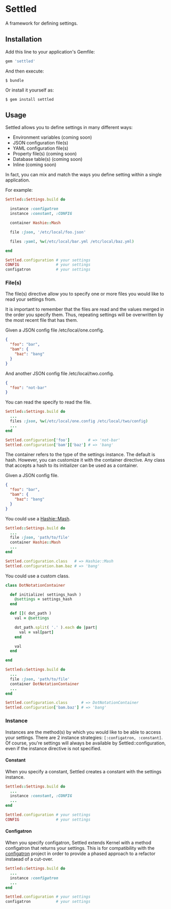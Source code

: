 # Settled

A framework for defining settings.


## Installation

Add this line to your application's Gemfile:

```ruby
gem 'settled'
```

And then execute:

    $ bundle

Or install it yourself as:

    $ gem install settled


## Usage

Settled allows you to define settings in many different ways:

* Environment variables (coming soon)
* JSON configuration file(s)
* YAML configuration file(s)
* Property file(s) (coming soon)
* Database table(s) (coming soon)
* Inline (coming soon)

In fact, you can mix and match the ways you define setting within a single application.

For example:

```ruby
Settled::Settings.build do

  instance :configatron
  instance :constant, :CONFIG

  container Hashie::Mash

  file :json, '/etc/local/foo.json'

  files :yaml, %w(/etc/local/bar.yml /etc/local/baz.yml)

end

Settled.configuration # your settings
CONFIG                # your settings
configatron           # your settings
```

### File(s)

The file(s) directive allow you to specify one or more files you would like to
read your settings from.

It is important to remember that the files are read and the values merged in the
order you specify them.  Thus, repeating settings will be overwritten by the
most recent file that has them.

Given a JSON config file /etc/local/one.config.

```json
{
  "foo": "bar",
  "bam": {
    "baz": "bang"
  }
}
```

And another JSON config file /etc/local/two.config.

```json
{
  "foo": "not-bar"
}
```
You can read the specify to read the file.

```ruby
Settled::Settings.build do
  ...
  files :json, %w(/etc/local/one.config /etc/local/two/config)
  ...
end

Settled.configuration['foo']        # => 'not-bar'
Settled.configuration['bam']['baz'] # => 'bang'
```

The container refers to the type of the settings instance.  The default is hash.
However, you can customize it with the container directive.  Any class that
accepts a hash to its initializer can be used as a container.

Given a JSON config file.

```json
{
  "foo": "bar",
  "bam": {
    "baz": "bang"
  }
}
```

You could use a [Hashie::Mash](https://github.com/intridea/hashie#mash).

```ruby
Settled::Settings.build do
  ...
  file :json, 'path/to/file'
  container Hashie::Mash
  ...
end

Settled.configuration.class   # => Hashie::Mash
Settled.configuration.bam.baz # => 'bang'
```

You could use a custom class.

```ruby
class DotNotationContainer

  def initialize( settings_hash )
    @settings = settings_hash
  end

  def []( dot_path )
    val = @settings

    dot_path.split( '.' ).each do |part|
      val = val[part]
    end

    val
  end

end

Settled::Settings.build do
  ...
  file :json, 'path/to/file'
  container DotNotationContainer
  ...
end

Settled.configuration.class      # => DotNotationContainer
Settled.configuration['bam.baz'] # => 'bang'
```

### Instance

Instances are the method(s) by which you would like to be able to access your
settings.  There are 2 instance strategies: `[:configatron, :constant]`.  Of
course, you're settings will always be available by Settled::configuration, even
if the instance directive is not specified.

#### Constant

When you specify a constant, Settled creates a constant with the settings instance.

```ruby
Settled::Settings.build do
  ...
  instance :constant, :CONFIG
  ...
end

Settled.configuration # your settings
CONFIG                # your settings
```

#### Configatron

When you specify configatron, Settled extends Kernel with a method configatron
that returns your settings.  This is for compatibility with the
[configatron](https://github.com/markbates/configatron) project in order to 
provide a phased approach to a refactor instaead of a cut-over.

```ruby
Settled::Settings.build do
  ...
  instance :configatron
  ...
end

Settled.configuration # your settings
configatron           # your settings
```
